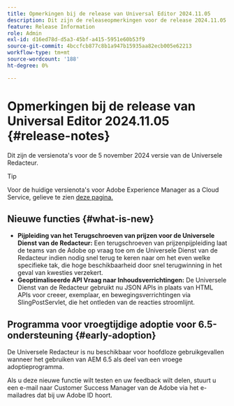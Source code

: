 ```yaml
---
title: Opmerkingen bij de release van Universal Editor 2024.11.05
description: Dit zijn de releaseopmerkingen voor de release 2024.11.05 van de Universal Editor.
feature: Release Information
role: Admin
exl-id: d16ed78d-d5a3-45bf-a415-5951e60b53f9
source-git-commit: 4bccfcb877c8b1a947b15935aa82ecb005e62213
workflow-type: tm+mt
source-wordcount: '188'
ht-degree: 0%

---
```



# Opmerkingen bij de release van Universal Editor 2024.11.05 {#release-notes}

Dit zijn de versienota&#39;s voor de 5 november 2024 versie van de Universele Redacteur.

>[!TIP]
>
>Voor de huidige versienota&#39;s voor Adobe Experience Manager as a Cloud Service, gelieve te zien [ deze pagina.](/help/release-notes/release-notes-cloud/release-notes-current.md)

## Nieuwe functies {#what-is-new}

* **Pijpleiding van het Terugschroeven van prijzen voor de Universele Dienst van de Redacteur:** Een terugschroeven van prijzenpijpleiding laat de teams van de Adobe op vraag toe om de Universele Dienst van de Redacteur indien nodig snel terug te keren naar om het even welke specifieke tak, die hoge beschikbaarheid door snel terugwinning in het geval van kwesties verzekert.
* **Geoptimaliseerde API Vraag naar Inhoudsverrichtingen:** De Universele Dienst van de Redacteur gebruikt nu JSON APIs in plaats van HTML APIs voor creeer, exemplaar, en bewegingsverrichtingen via SlingPostServlet, die het ontleden van de reacties stroomlijnt.

## Programma voor vroegtijdige adoptie voor 6.5-ondersteuning {#early-adoption}

De Universele Redacteur is nu beschikbaar voor hoofdloze gebruikgevallen wanneer het gebruiken van AEM 6.5 als deel van een vroege adoptieprogramma.

Als u deze nieuwe functie wilt testen en uw feedback wilt delen, stuurt u een e-mail naar Customer Success Manager van de Adobe via het e-mailadres dat bij uw Adobe ID hoort.

